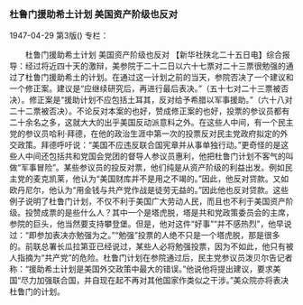 ### 杜鲁门援助希土计划  美国资产阶级也反对

1947-04-29
第3版()
专栏：

　　杜鲁门援助希土计划
    美国资产阶级也反对
    【新华社陕北二十五日电】综合报导：经过将近四十天的激辩，美参院于二十二日以六十七票对二十三票很勉强的通过了杜鲁门援助希土的计划。在通过这一计划之前的当天，参院否决了一个建议和一个修正案。建议是“应继续研究后，再进行最后表决。”（五十七对二十三票被否决）。修正案是“援助计划不应包括土耳其，反对给予希腊以军事援助。”（六十八对二十二票被否决）。不论反对本案的也好，赞成修正案的也好，投票的参议员都有二十余名之多，这就大大的出乎美国反动派意料之外。在这些人中间，有一个民主党的参议员哈利·拜德，在他的政治生涯中第一次的投票反对民主党政府拟定的外交政策。拜德呼吁说：“美国不应违反联合国宪章并从事单独行动。”更奇怪的是这些人中间还包括共和党国会党团的督导人参议员惠利，他把杜鲁门计划不客气的叫做“军事冒险”。某些参议员的投反对票，他们纯是从资产阶级的利益出发。例如民主党的麦克凯莱，他认为“美国财库并不是用之不竭的。”因此，他反对贷款。又如欧丹尼尔，他认为“用金钱与共产党作战是徒劳无益的。”因此他也反对贷款。这些例子说明了杜鲁门计划，不仅不利于美国广大劳动人民，而且也不利于美国资产阶级。投赞成票的是些什么人？其中一个是塔虎脱，塔是共和党政策委员会的主席，参院的巨头，他当然要支持攀登堡。但是，他对这件“好事”“并不感热烈”，他早说过：“即参加表决亦勉强为之。”“勉强”投票的人绝不只是一个塔虎脱，那是很多的。前联总署长瓜拉第亚已经说过，某些人必将勉强投票，因为不如此，他只有被人指摘为“共产党”的危险。杜鲁门计划在参院通过后，民主党参议员泼贝尔告记者称：“援助希土计划是美国外交政策中最大的错误。”他说他将提出建议，要求美国“尽力加强联合国，并自现在起不再对其他国家作类似之干涉。”美众院亦将表决杜鲁门的计划。
